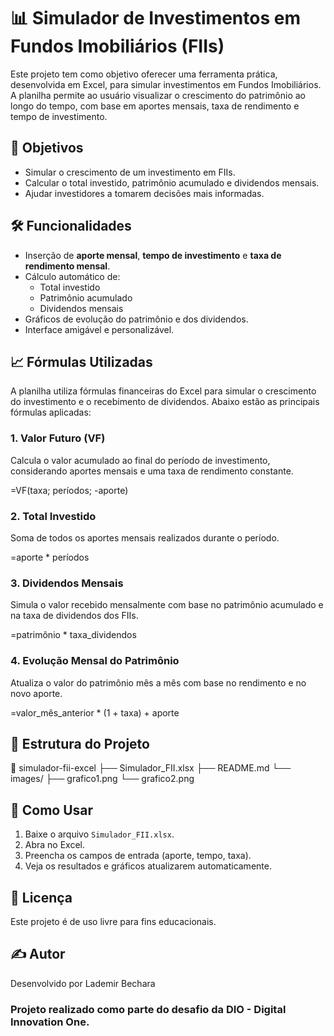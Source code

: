 # 📊 Simulador de Investimentos em Fundos Imobiliários (FIIs)

Este projeto tem como objetivo oferecer uma ferramenta prática, desenvolvida em Excel, para simular investimentos em Fundos Imobiliários. A planilha permite ao usuário visualizar o crescimento do patrimônio ao longo do tempo, com base em aportes mensais, taxa de rendimento e tempo de investimento.

## 🧠 Objetivos

- Simular o crescimento de um investimento em FIIs.
- Calcular o total investido, patrimônio acumulado e dividendos mensais.
- Ajudar investidores a tomarem decisões mais informadas.

## 🛠️ Funcionalidades

- Inserção de **aporte mensal**, **tempo de investimento** e **taxa de rendimento mensal**.
- Cálculo automático de:
  - Total investido
  - Patrimônio acumulado
  - Dividendos mensais
- Gráficos de evolução do patrimônio e dos dividendos.
- Interface amigável e personalizável.

## 📈 Fórmulas Utilizadas

A planilha utiliza fórmulas financeiras do Excel para simular o crescimento do investimento e o recebimento de dividendos. Abaixo estão as principais fórmulas aplicadas:

### 1. Valor Futuro (VF)
Calcula o valor acumulado ao final do período de investimento, considerando aportes mensais e uma taxa de rendimento constante.

=VF(taxa; períodos; -aporte)

### 2. Total Investido
Soma de todos os aportes mensais realizados durante o período.

=aporte * períodos

### 3. Dividendos Mensais
Simula o valor recebido mensalmente com base no patrimônio acumulado e na taxa de dividendos dos FIIs.

=patrimônio * taxa_dividendos

### 4. Evolução Mensal do Patrimônio
Atualiza o valor do patrimônio mês a mês com base no rendimento e no novo aporte.

=valor_mês_anterior * (1 + taxa)  + aporte

## 📂 Estrutura do Projeto

📁 simulador-fii-excel
├── Simulador_FII.xlsx
├── README.md
└── images/
    ├── grafico1.png
    └── grafico2.png

## 🚀 Como Usar

1. Baixe o arquivo `Simulador_FII.xlsx`.
2. Abra no Excel.
3. Preencha os campos de entrada (aporte, tempo, taxa).
4. Veja os resultados e gráficos atualizarem automaticamente.

## 🧾 Licença

Este projeto é de uso livre para fins educacionais.

## ✍️ Autor

Desenvolvido por Lademir Bechara
 ### Projeto realizado como parte do desafio da DIO - Digital Innovation One.

